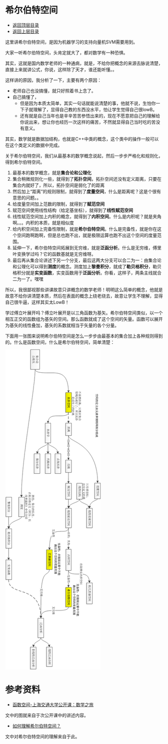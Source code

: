 # 希尔伯特空间

- [返回顶层目录](../../README.md#目录)
- [返回上层目录](calculus.md)

这里讲希尔伯特空间，是因为机器学习的支持向量机SVM需要用到。

大家一听希尔伯特空间，头肯定就大了，都对数学有一种恐惧。

其实，这就是国内数学老师的一种通病，就是，不给你把概念的来源去脉说清楚，直接上来就讲公式，你说，这样除了天才，谁还能听懂。。

这样讲的原因，我分析了一下，主要有两个原因：

* 老师自己也没搞懂，就只好照着书上念了。
* 自己搞懂了，
  * 但是因为本质太简单，其实一句话就能说清楚的事，他就不说，生怕你一下子就理解了，显得自己教的东西没水平，怕让学生觉得自己很lowB。
  * 还有就是自己当年也是辛辛苦苦参悟出来的，现在不愿意把自己的理解给你说出来，想让你也经历一次这样的痛苦，不然就显得自己当时吃的苦没有意义。 

其实，数学就是数据加结构，也就是C++中类的概念，这个类中的操作一般可以在这个类定义的数据中完成。

关于希尔伯特空间，我们从最基本的数学概念说起，然后一步步严格化和规则化，得到希尔伯特空间。

1. 最基本的数学概念，就是**集合论和公理化**
2. 集合稍微规则化一些，就得到了**拓扑空间**，拓扑空间还没有定义距离，只要在集合内就好了，所以，拓扑空间是弱化了的距离
3. 然后加上“距离”的规则限制，就得到了**度量空间**，什么是距离呢？这是个很有意思的问题。。
4. 给度量空间加上范数的限制，就得到了**赋范空间**
5. 赋范空间使用线性结构（给定基坐标），就得到了**线性赋范空间**
6. 线性赋范空间加上内积的概念，就得到了**内积空间**。什么是内积呢？就是夹角啊。。。内积的本质，就是相似度
7. 给内积空间加上完备性限制，就是**希尔伯特空间**。什么是完备性，就是你在这个空间跑啊跑啊，但是总也跑不出，就是极限运算也跑不出这个空间的度量范围。
8. 延伸一下，希尔伯特空间拓展到无穷维，就是**泛函分析**。什么是无穷维，傅里叶变换学过吗？它的函数基就是无穷维呀。
9. 最后再从集合论讲述下另一个分支，最后这两大分支可以合二为一：由集合论和公理化可以得到**测度**的概念。测度加上**黎曼积分**，就成了**勒贝格积分**，勒贝格积分就是**实变函数**，实变函数用于**泛函分析**。你看，这样子，两条主线就合二为一了。嘿嘿



所以，我很鄙视那些讲课故意只讲概念的数学老师！明明这么简单的概念，他就是故意不给你讲清楚本质，然后在表面的概念上绕老绕去，故意让学生不理解，显得自己很牛逼，这样其实太LowB！



学过傅立叶展开吗？傅立叶展开是以三角函数为基矢。希尔伯特空间类似，以一个相互正交的函数组为基矢的空间。那么函数就成了这个空间的矢量。函数可以展开为基矢的线性叠加，基矢的系数就相当于矢量的各个分量。

下面用一张图来说明希尔伯特空间是怎么一步步由最基本的集合加上各种规则得到的。什么是函数空间，什么是希尔伯特空间，简单清楚：

![function-space](pic/function-space.png)



# 参考资料

* [函数空间-上海交通大学公开课：数学之旅](http://open.163.com/special/cuvocw/shuxuezhilv.html)

文中的图就来自于次公开课中的讲述内容。

* [如何理解希尔伯特空间？](https://www.zhihu.com/question/19967778)

文中对希尔伯特空间的理解来自于此。
